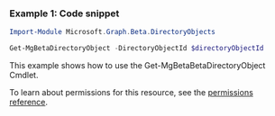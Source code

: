 ### Example 1: Code snippet

```powershellImport-Module Microsoft.Graph.Beta.DirectoryObjects

Get-MgBetaDirectoryObject -DirectoryObjectId $directoryObjectId
```
This example shows how to use the Get-MgBetaBetaDirectoryObject Cmdlet.
To learn about permissions for this resource, see the [permissions reference](/graph/permissions-reference).

